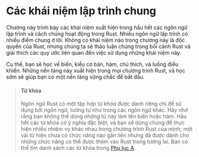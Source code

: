 # Các khái niệm lập trình chung

Chương này trình bày các khái niệm xuất hiện trong hầu hết các ngôn ngữ lập trình và cách chúng hoạt động trong Rust. Nhiều ngôn ngữ lập trình có nhiều điểm chung ở lõi. Không có khái niệm nào trong chương này là độc quyền của Rust, nhưng chúng ta sẽ thảo luận chúng trong bối cảnh Rust và giải thích các quy ước liên quan đến việc sử dụng những khái niệm này.

Cụ thể, bạn sẽ học về biến, kiểu cơ bản, hàm, chú thích, và luồng điều khiển. Những nền tảng này xuất hiện trong mọi chương trình Rust, và học sớm sẽ giúp bạn có một nền tảng vững chắc để bắt đầu.

> #### Từ khóa
>
> Ngôn ngữ Rust có một tập hợp _từ khóa_ được dành riêng chỉ để sử dụng bởi ngôn ngữ, tương tự như trong các ngôn ngữ khác. Hãy nhớ rằng bạn không thể dùng những từ này làm tên biến hoặc hàm. Hầu hết các từ khóa có ý nghĩa đặc biệt, và bạn sẽ dùng chúng để thực hiện nhiều nhiệm vụ khác nhau trong chương trình Rust của mình; một vài từ hiện chưa có chức năng nào gắn liền nhưng đã được dành cho những chức năng có thể được thêm vào Rust trong tương lai. Bạn có thể tìm danh sách các từ khóa trong [Phụ lục A][appendix_a]<!-- ignore -->.

[appendix_a]: appendix-01-keywords.md
